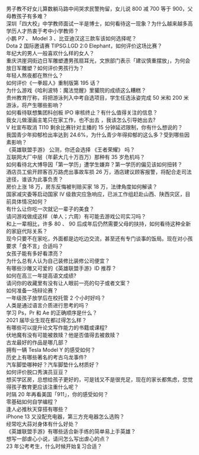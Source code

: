 男子教不好女儿算数躺马路中间哭求民警拘留，女儿说 800 减 700 等于 900，父母教孩子有多难？  
深圳「四大校」中学教师面试一半是博士，如何看待这一现象？为什么越来越多高学历人才热衷于考中小学教师？  
小鹏 P7 、 Model 3 、比亚迪汉这三款车该如何选择呢？  
Dota 2 国际邀请赛 TIPSG.LGD 2:0 Elephant，如何评价这场比赛？  
年纪大的男人一般喜欢什么样的女人？  
重庆洪崖洞街边日军雕塑遭男孩扇耳光，文旅部门表示「建议慎重摆放」，为何会放日军雕塑？如何评价男孩行为？  
年轻人熬夜都在熬什么？  
如何评价《一拳超人》重制版第 195 话？  
为什么游戏《哈利波特：魔法觉醒》里獾院的成绩这么糟糕？  
贵州教育厅称，将把游泳列入中考自选项目，学生任选泳姿完成 50 米和 200 米游泳，将产生哪些影响？  
如何看待联想集团科创板 IPO 审核终止？有什么值得关注的信息？  
我女儿做漫画主笔只在家工作，也不出去 ，我该怎么引导她出去?  
V 社宣布取消 TI10 剩余比赛针对主播的 15 分钟延迟限制，你有什么想说的？  
我国青少年抑郁检出率达到 24.6%，为什么青少年得抑郁的这么多？受到哪些因素影响？  
《英雄联盟手游》 公测，你还会选择 《王者荣耀》 吗？  
互联网大厂中层（年薪大几十万百万）那种有 35 岁危机吗？  
如何看待北大博导因「第一学历」遭学生嫌弃？第一学历的偏见该如何扭转？  
酒店员工偷开顾客百万路虎出事故车损 26 万，酒店建议顾客报警，将配合走司法途径，谁该为此事负责？  
房价上涨 18 万，房东反悔被判赔买家 18 万，法律角度如何解读？  
国家减灾委等启动国家 Ⅳ 级救灾应急响应，已派工作组赶赴山西、陕西灾区，目前具体情况如何？  
有什么让你吃一次就记一辈子的美食？  
请问游戏做成这样（单人；六周）有可能去游戏公司实习吗？  
和上一辈相比，许多 80 、 90 后成年后仍然需要父母的扶持，如何看待这种全新的家庭代际关系？  
现今只要不在家吃，外面都是边吃边交流，甚至还有专门谈事的饭局。现在对小孩要求「食不言」合适吗？  
女孩子能有多好看漂亮？  
为什么总有人认为自己装修比装修公司便宜？  
有哪些沙雕又可爱的《英雄联盟手游》ID 推荐？  
如何在高三一年提高语文成绩?  
请问你的收藏里有没有让人眼前一亮的句子或者文案？  
如何准备一场辩论赛？  
一年级孩子放学后在校托管 2 个小时好吗？  
人类是通过语言介质进行思考的吗？  
学习 Ps，Pr 和 Ae 的正确顺序是什么？  
2021 届毕业生现在都过得怎么样？  
有哪些可以提升论文写作能力的书籍或课程?  
伏地魔有没有可能被救赎？他是否值得去被救赎？  
古龙最好的作品是哪几部？  
拥有一辆 Tesla Model Y 的感受如何？  
历史上有哪些著名的考古乌龙事件?  
汽车脚垫哪种好？汽车脚垫什么材质好？  
如何评价脱口秀演员豆豆？  
想买学区房，总想给孩子更好的，可是钱又不是很充足，现在的家长都焦虑，您觉得孩子教育更应该注重什么呢？  
时隔 20 年再看美国「911」，你的感受如何？  
零基础如何自学编程？  
逢人必推秋天穿搭有哪些？  
iPhone 13 又没配充电器，第三方充电器怎么选购？  
经常吃大蒜对身体有什么好处？  
《英雄联盟手游》有哪些适合新手练的简单易上手英雄？  
想写一部虐心小说，请问怎么写出虐心的点？  
23 年公考考生，什么时候开始复习合适？  
